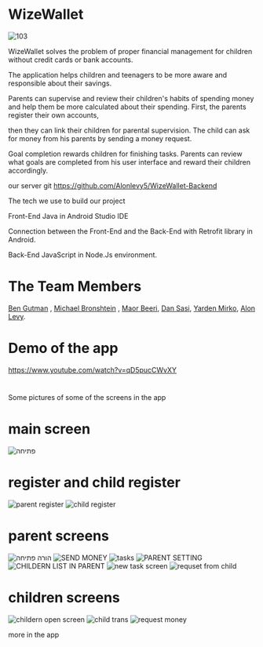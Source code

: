 # WizeWallet

![103](https://user-images.githubusercontent.com/62757912/171000313-0623a8c2-fc0b-4975-9fe1-5242047c4bad.png)

WizeWallet solves the problem of proper financial management for children without credit cards or bank accounts.

The application helps children and teenagers to be more aware and responsible about their savings.

Parents can supervise and review their children's habits of spending money and help them be more calculated about their spending.
First, the parents register their own accounts,

then they can link their children for parental supervision. The child can ask for money from his parents by sending a money request.

Goal completion rewards children for finishing tasks. Parents can review what goals are completed from his user interface and reward their children accordingly.

our server git https://github.com/Alonlevy5/WizeWallet-Backend

The tech we use to build our project

Front-End Java in Android Studio IDE

Connection between the Front-End and the Back-End with Retrofit library in Android.

Back-End JavaScript in Node.Js environment.

# The Team Members



[Ben Gutman](https://www.linkedin.com/in/ben-gutman-929885200/) , [Michael Bronshtein](https://www.linkedin.com/in/michael-bronshtein/) , [Maor Beeri](https://www.linkedin.com/in/maorbeeri/), [Dan Sasi](https://www.linkedin.com/in/dan-sasi/), [Yarden Mirko](https://www.linkedin.com/in/yarden-mirko/), [Alon Levy](https://www.linkedin.com/in/alon-levy-bb3759176/).


# Demo of the app 

https://www.youtube.com/watch?v=qD5pucCWvXY

# 
Some pictures of some of the screens in the app

# main screen

![פתיחה](https://user-images.githubusercontent.com/62757912/172879812-6c30af9c-97ee-4063-b314-78896f546fa0.png)


# register and child register

![parent register](https://user-images.githubusercontent.com/62757912/172880209-a02e88ce-599d-4098-88cd-cfc826ef8444.png)
![child register](https://user-images.githubusercontent.com/62757912/172880287-1a7e41d5-35fa-4e8f-a9f6-3c07369f3c22.png)

# parent screens

![הורה פתיחה](https://user-images.githubusercontent.com/62757912/172880690-54d1dab6-cfb6-4134-a89b-6c742e912ba8.png)
![SEND MONEY](https://user-images.githubusercontent.com/62757912/172880744-0c9890cb-c2b3-4f17-b1d7-fbb908e0d65e.png)
![tasks](https://user-images.githubusercontent.com/62757912/172881114-7281524a-35b6-406b-8aac-c605852257ce.png)
![PARENT SETTING](https://user-images.githubusercontent.com/62757912/172881355-c7cf2ac3-8aee-43d6-89b8-c775c6fc8086.png)
![CHILDERN LIST IN PARENT](https://user-images.githubusercontent.com/62757912/172881451-2306939f-5662-4f86-b2f4-cecfc92f4977.png)
![new task screen](https://user-images.githubusercontent.com/62757912/172881508-ca857da6-4a33-43a1-ae5a-8fbf67c8461d.png)
![requset from child](https://user-images.githubusercontent.com/62757912/172881607-07ee2a25-5c8a-4b26-8d66-3d1f9827f544.png)


# children screens 

![childern open screen](https://user-images.githubusercontent.com/62757912/172882297-4b620ff8-fdea-43b2-97c5-ff56d4becf0a.png)
![child trans](https://user-images.githubusercontent.com/62757912/172882375-7b70f219-48ff-4885-883e-b8b8faad3688.png)
![request money](https://user-images.githubusercontent.com/62757912/172882458-78f0c5a5-135c-47a9-b8c6-7fb50ca36a22.png)

more in the app










